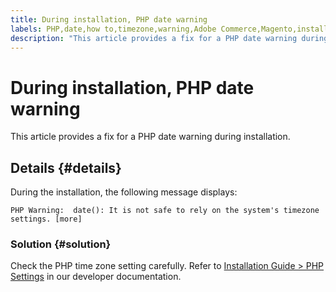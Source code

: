 ```yaml
---
title: During installation, PHP date warning
labels: PHP,date,how to,timezone,warning,Adobe Commerce,Magento,installation
description: "This article provides a fix for a PHP date warning during installation."
---
```


# During installation, PHP date warning

This article provides a fix for a PHP date warning during installation.

## Details {#details}

During the installation, the following message displays:

```text
PHP Warning:  date(): It is not safe to rely on the system's timezone settings. [more]
```

### Solution {#solution}

Check the PHP time zone setting carefully. Refer to [Installation Guide > PHP Settings](https://devdocs.magento.com/guides/v2.3/install-gde/prereq/php-settings.html) in our developer documentation. 

